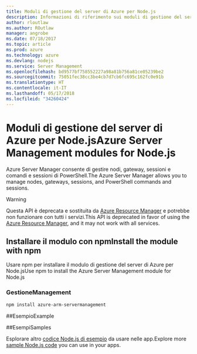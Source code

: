 ```yaml
---
title: Moduli di gestione del server di Azure per Node.js
description: Informazioni di riferimento sui moduli di gestione del server di Azure per Node.js
author: rloutlaw
ms.author: ROutlaw
manager: angrobe
ms.date: 07/18/2017
ms.topic: article
ms.prod: azure
ms.technology: azure
ms.devlang: nodejs
ms.service: Server Management
ms.openlocfilehash: bd9577bf758552227a98a81b756a81ce05239be2
ms.sourcegitcommit: 75051fec38cc3be4cb7d7cb6fc695c162fc0e91b
ms.translationtype: HT
ms.contentlocale: it-IT
ms.lasthandoff: 05/17/2018
ms.locfileid: "34260424"
---
```

# <a name="azure-server-management-modules-for-nodejs"></a><span data-ttu-id="01e8f-103">Moduli di gestione del server di Azure per Node.js</span><span class="sxs-lookup"><span data-stu-id="01e8f-103">Azure Server Management modules for Node.js</span></span>

<span data-ttu-id="01e8f-104">Azure Server Manager consente di gestire nodi, gateway, sessioni e comandi e sessioni di PowerShell.</span><span class="sxs-lookup"><span data-stu-id="01e8f-104">The Azure Server Manager allows you to manage nodes, gateways, sessions, and PowerShell commands and sessions.</span></span>

> [!WARNING]
> <span data-ttu-id="01e8f-105">Questa API è deprecata e sostituita da [Azure Resource Manager](/javascript/api/overview/azure/resources) e potrebbe non funzionare con tutti i servizi.</span><span class="sxs-lookup"><span data-stu-id="01e8f-105">This API is deprecated in favor of using the [Azure Resource Manager](/javascript/api/overview/azure/resources), and it may not work with all services.</span></span>

## <a name="install-the-module-with-npm"></a><span data-ttu-id="01e8f-106">Installare il modulo con npm</span><span class="sxs-lookup"><span data-stu-id="01e8f-106">Install the module with npm</span></span>

<span data-ttu-id="01e8f-107">Usare npm per installare il modulo di gestione del server di Azure per Node.js</span><span class="sxs-lookup"><span data-stu-id="01e8f-107">Use npm to install the Azure Server Management module for Node.js</span></span>

### <a name="management"></a><span data-ttu-id="01e8f-108">Gestione</span><span class="sxs-lookup"><span data-stu-id="01e8f-108">Management</span></span>

```bash
npm install azure-arm-servermanagement
```

##<a name="example"></a><span data-ttu-id="01e8f-109">Esempio</span><span class="sxs-lookup"><span data-stu-id="01e8f-109">Example</span></span>

##<a name="samples"></a><span data-ttu-id="01e8f-110">Esempi</span><span class="sxs-lookup"><span data-stu-id="01e8f-110">Samples</span></span>

<span data-ttu-id="01e8f-111">Esplorare altro [codice Node.js di esempio](https://azure.microsoft.com/resources/samples/?platform=nodejs) da usare nelle app.</span><span class="sxs-lookup"><span data-stu-id="01e8f-111">Explore more [sample Node.js code](https://azure.microsoft.com/resources/samples/?platform=nodejs) you can use in your apps.</span></span>